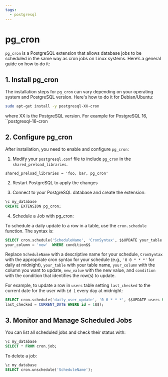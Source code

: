 ```yaml
---
tags:
  - postgresql
---
```

# pg_cron

`pg_cron` is a PostgreSQL extension that allows database jobs to be scheduled in
the same way as cron jobs on Linux systems. Here’s a general guide on how to do
it:

## 1. Install pg_cron
The installation steps for `pg_cron` can vary depending on your operating system
and PostgreSQL version. Here's how to do it for Debian/Ubuntu:

```bash
sudo apt-get install -y postgresql-XX-cron
```

where XX is the PostgreSQL version. For example for PostgreSQL 16,
``postgresql-16-cron

## 2. Configure pg_cron
After installation, you need to enable and configure `pg_cron`:

1)  Modify your `postgresql.conf` file to include `pg_cron` in the
`shared_preload_libraries`.

```
shared_preload_libraries = 'foo, bar, pg_cron'
```
2) Restart PostgreSQL to apply the changes

3)  Connect to your PostgreSQL database and create the extension:

```SQL
\c my_database
CREATE EXTENSION pg_cron;
```

4) Schedule a Job with pg_cron:

To schedule a daily update to a row in a table, use the `cron.schedule`
function. The syntax is:
```SQL
SELECT cron.schedule('ScheduleName', 'CronSyntax', $$UPDATE your_table SET
your_column = 'new'  WHERE condition$$
```

Replace `ScheduleName` with a descriptive name for your schedule, `CronSyntax`
with the appropriate cron syntax for your schedule (e.g., `'0 0 * * *'` for
daily at midnight), `your_table` with your table name, `your_column` with the
column you want to update, `new_value` with the new value, and `condition` with
the condition that identifies the row(s) to update.

For example, to update a row in `users` table setting `last_checked` to the
current date for the user with `id 1` every day at midnight:

```SQL
SELECT cron.schedule('daily_user_update', '0 0 * * *', $$UPDATE users SET
last_checked = CURRENT_DATE WHERE id = 1$$);
```
## 3. Monitor and Manage Scheduled Jobs

You can list all scheduled jobs and check their status with:
```SQL
\c my_database
SELECT * FROM cron.job;
```

To delete a job:
```SQL
\c my_database
SELECT cron.unschedule('ScheduleName');
```

